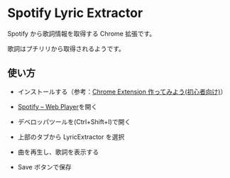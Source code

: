 # Spotify Lyric Extractor

Spotify から歌詞情報を取得する Chrome 拡張です。

歌詞はプチリリから取得されるようです。

## 使い方

- インストールする（参考：[Chrome Extension 作ってみよう\(初心者向け\)](https://zenn.dev/chocolat0w0/articles/c6ed8be5cf5721#%E3%83%AD%E3%83%BC%E3%82%AB%E3%83%AB%E3%81%AE%E6%8B%A1%E5%BC%B5%E6%A9%9F%E8%83%BD%E3%82%92%E5%8B%95%E3%81%8B%E3%81%99%E6%BA%96%E5%82%99)）

- [Spotify – Web Player](https://open.spotify.com/)を開く

- デベロッパツールを(Ctrl+Shift+I)で開く

- 上部のタブから LyricExtractor を選択

- 曲を再生し、歌詞を表示する

- Save ボタンで保存
